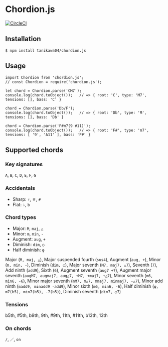 # Chordion.js

[![CircleCI](https://circleci.com/gh/tanikawa04/chordion.js/tree/master.svg?style=svg)](https://circleci.com/gh/tanikawa04/chordion.js/tree/master)

## Installation

```
$ npm install tanikawa04/chordion.js
```

## Usage

```
import Chordion from 'chordion.js';
// const Chordion = require('chordion.js');

let chord = Chordion.parse('CM7');
console.log(chord.toObject());   // => { root: 'C', type: 'M7', tensions: [], bass: 'C' }

chord = Chordion.parse('Db/F');
console.log(chord.toObject());   // => { root: 'Db', type: 'M', tensions: [], bass: 'Db' }

chord = Chordion.parse('F#m7(9 #11)');
console.log(chord.toObject());   // => { root: 'F#', type: 'm7', tensions: [ '9', 'A11' ], bass: 'F#' }
```

## Supported chords

### Key signatures

`A`, `B`, `C`, `D`, `E`, `F`, `G`

### Accidentals

- Sharp: `♯`, `＃`, `#`
- Flat: `♭`, `b`

### Chord types

- Major: `M`, `maj`, `△`
- Minor: `m`, `min`, `-`
- Augment: `aug`, `+`
- Diminish: `dim`, `○`
- Half diminish: `φ`

Major (`M, maj, △`), Major suspended fourth (`sus4`), Augment (`aug, +`), Minor (`m, min, -`), Diminish (`dim, ○`), Major seventh (`M7, maj7, △7`), Seventh (`7`), Add ninth (`add9`), Sixth (`6`), Augment seventh (`aug7 +7`), Augment major seventh (`augM7, augmaj7, aug△7, +M7, +maj7, +△7`), Minor seventh (`m6, min6, -6`), Minor major seventh (`mM7, m△7, mmaj7, minmaj7, -△7`), Minor add ninth (`madd9, minadd9 -add9`), Minor sixth (`m6, min6, -6`), Half diminish (`φ, m7(b5), min7(b5), -7(b5)`), Diminish seventh (`dim7, ○7`)

### Tensions

b5th, #5th, b9th, 9th, #9th, 11th, #11th, b13th, 13th

### On chords

`/`, `／`, `on`

